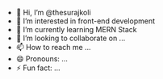 - 👋 Hi, I’m @thesurajkoli
- 👀 I’m interested in front-end development
- 🌱 I’m currently learning MERN Stack 
- 💞️ I’m looking to collaborate on ...
- 📫 How to reach me ...
- 😄 Pronouns: ...
- ⚡ Fun fact: ...

<!---
thesurajkoli/thesurajkoli is a ✨ special ✨ repository because its `README.md` (this file) appears on your GitHub profile.
You can click the Preview link to take a look at your changes.
--->
